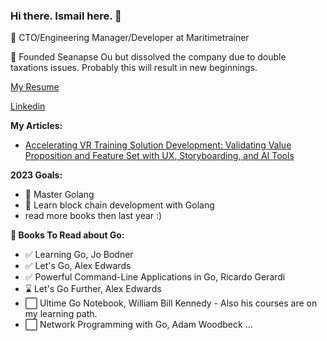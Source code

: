 ### Hi there. Ismail here. 👋
:dolphin: CTO/Engineering Manager/Developer at Maritimetrainer

:metal: Founded Seanapse Ou but dissolved the company due to double taxations issues. Probably this will result in new beginnings.

[My Resume](https://github.com/nauticalist/resume/blob/main/README.md)

[Linkedin](https://www.linkedin.com/in/ismailaksoy/)

**My Articles:**
* [Accelerating VR Training Solution Development: Validating Value Proposition and Feature Set with UX, Storyboarding, and AI Tools](https://github.com/nauticalist/articles/blob/main/Accelerating%20VR%20Training%20Solution%20Development:%20Validating%20Value%20Proposition%20and%20Feature%20Set%20with%20UX,%20Storyboarding,%20and%20AI%20Tools.md)

**2023 Goals:**
* :rocket: Master Golang
* :rocket: Learn block chain development with Golang
* read more books then last year :)

**:green_book: Books To Read about Go:**
* :white_check_mark: Learning Go, Jo Bodner
* :white_check_mark: Let's Go, Alex Edwards
* :white_check_mark: Powerful Command-Line Applications in Go,  Ricardo Gerardi
* :hourglass: Let's Go Further, Alex Edwards
* :white_large_square: Ultime Go Notebook, William Bill Kennedy - Also his courses are on my learning path.
* :white_large_square: Network Programming with Go, Adam Woodbeck 
...

